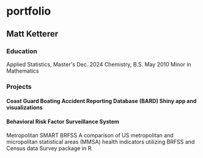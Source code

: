 # portfolio
## Matt Ketterer
### Education
Applied Statistics, Master's Dec. 2024
Chemistry, B.S. May 2010
Minor in Mathematics
### Projects
#### Coast Guard Boating Accident Reporting Database (BARD) Shiny app and visualizations
#### Behavioral Risk Factor Surveillance System 
Metropolitan SMART BRFSS
A comparison of US metropolitan and micropolitan statistical areas (MMSA) health indicators utilizing BRFSS and Census data Survey package in R. 
